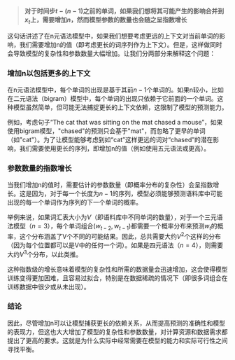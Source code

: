 >**对于时间步$t-(n-1)$之前的单词，如果我们想将其可能产生的影响合并到$x_t$上，需要增加$n$，然而模型参数的数量也会随之呈指数增长**

这句话讲述了在n元语法模型中，如果我们想要考虑更远的上下文对当前单词的影响，我们需要增加n的值（即考虑更长的词序列作为上下文）。但是，这样做同时会导致模型的复杂性和参数数量大幅增加。让我们分两部分来解释这个问题：

### 增加n以包括更多的上下文

在n元语法模型中，每个单词的出现是基于其前$n-1$个单词的。如果n较小，比如在二元语法（bigram）模型中，每个单词的出现只依赖于它前面的一个单词。这种模型虽然简单，但可能无法捕捉更长的上下文依赖，这限制了模型的预测能力。

例如，考虑句子“The cat that was sitting on the mat chased a mouse”，如果使用bigram模型，"chased"的预测只会基于"mat"，而忽略了更早的单词（如"cat"）。为了让模型能够考虑到如“cat”这样更远的词对“chased”的潜在影响，我们需要使用更长的序列，即增加n的值（例如使用五元语法或更高）。

### 参数数量的指数增长

当我们增加n的值时，需要估计的参数数量（即概率分布的复杂性）会呈指数增长。这是因为，对于每一个长度为$n-1$的序列，模型必须能够预测语料库中可能出现的每一个单词作为序列的下一个单词的概率。

举例来说，如果词汇表大小为$V$（即语料库中不同单词的数量），对于一个三元语法模型（$n=3$），每个单词组合$( w_{t-2}, w_{t-1} )$都需要一个概率分布来预测$w_t$的概率，这个分布涵盖了V个不同的可能结果。因此，总共需要大约$V^2$个这样的分布（因为每个位置都可以是V中的任何一个词）。如果是四元语法（$n=4$），则需要大约$V^3$个分布，以此类推。

这种指数级的增长意味着模型的复杂性和所需的数据量会迅速增加，这会使得模型训练变得更加困难，且容易过拟合，特别是在数据稀疏的情况下（即很多词组合在训练数据中很少或从未出现）。

### 结论

因此，尽管增加n可以让模型捕获更长的依赖关系，从而提高预测的准确性和模型的表现力，但这也大大增加了模型的复杂性和参数数量，对计算资源和数据需求都提出了更高的要求。这就是为什么实际中经常需要在模型的能力和实际可行性之间寻找平衡。